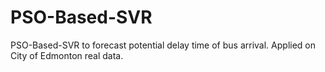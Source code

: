 # PSO-Based-SVR
PSO-Based-SVR to forecast potential delay time of bus arrival. Applied on City of Edmonton real data. 
